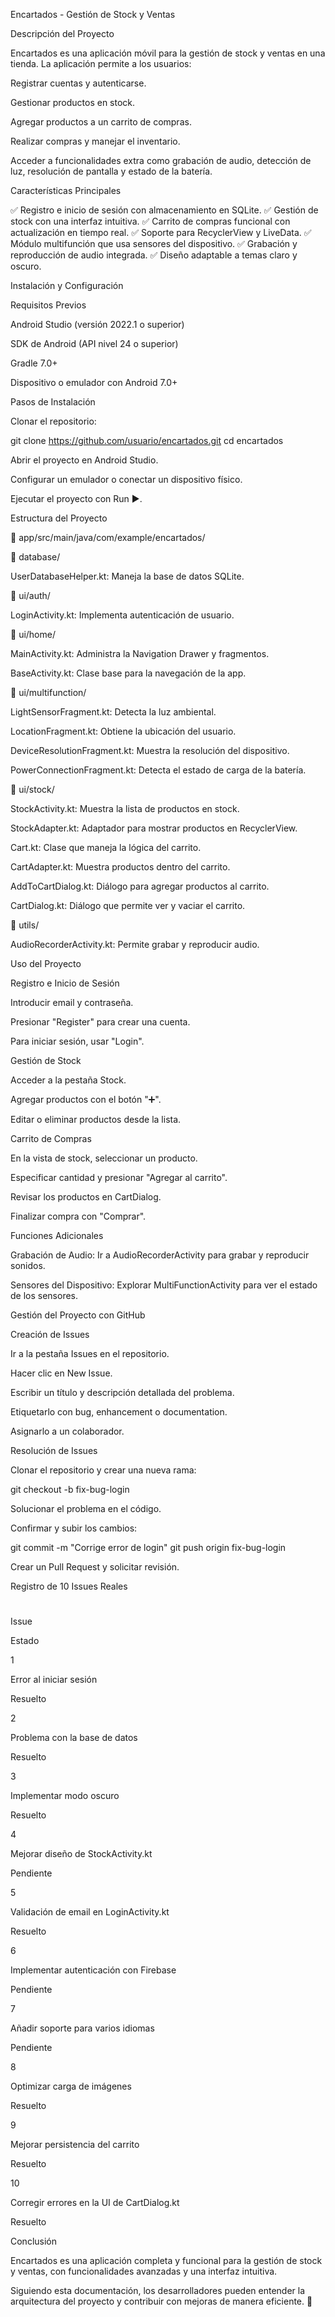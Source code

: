 Encartados - Gestión de Stock y Ventas

Descripción del Proyecto

Encartados es una aplicación móvil para la gestión de stock y ventas en una tienda. La aplicación permite a los usuarios:

Registrar cuentas y autenticarse.

Gestionar productos en stock.

Agregar productos a un carrito de compras.

Realizar compras y manejar el inventario.

Acceder a funcionalidades extra como grabación de audio, detección de luz, resolución de pantalla y estado de la batería.

Características Principales

✅ Registro e inicio de sesión con almacenamiento en SQLite.
✅ Gestión de stock con una interfaz intuitiva.
✅ Carrito de compras funcional con actualización en tiempo real.
✅ Soporte para RecyclerView y LiveData.
✅ Módulo multifunción que usa sensores del dispositivo.
✅ Grabación y reproducción de audio integrada.
✅ Diseño adaptable a temas claro y oscuro.

Instalación y Configuración

Requisitos Previos

Android Studio (versión 2022.1 o superior)

SDK de Android (API nivel 24 o superior)

Gradle 7.0+

Dispositivo o emulador con Android 7.0+

Pasos de Instalación

Clonar el repositorio:

git clone https://github.com/usuario/encartados.git
cd encartados

Abrir el proyecto en Android Studio.

Configurar un emulador o conectar un dispositivo físico.

Ejecutar el proyecto con Run ▶.

Estructura del Proyecto

📂 app/src/main/java/com/example/encartados/

📁 database/

UserDatabaseHelper.kt: Maneja la base de datos SQLite.

📁 ui/auth/

LoginActivity.kt: Implementa autenticación de usuario.

📁 ui/home/

MainActivity.kt: Administra la Navigation Drawer y fragmentos.

BaseActivity.kt: Clase base para la navegación de la app.

📁 ui/multifunction/

LightSensorFragment.kt: Detecta la luz ambiental.

LocationFragment.kt: Obtiene la ubicación del usuario.

DeviceResolutionFragment.kt: Muestra la resolución del dispositivo.

PowerConnectionFragment.kt: Detecta el estado de carga de la batería.

📁 ui/stock/

StockActivity.kt: Muestra la lista de productos en stock.

StockAdapter.kt: Adaptador para mostrar productos en RecyclerView.

Cart.kt: Clase que maneja la lógica del carrito.

CartAdapter.kt: Muestra productos dentro del carrito.

AddToCartDialog.kt: Diálogo para agregar productos al carrito.

CartDialog.kt: Diálogo que permite ver y vaciar el carrito.

📁 utils/

AudioRecorderActivity.kt: Permite grabar y reproducir audio.

Uso del Proyecto

Registro e Inicio de Sesión

Introducir email y contraseña.

Presionar "Register" para crear una cuenta.

Para iniciar sesión, usar "Login".

Gestión de Stock

Acceder a la pestaña Stock.

Agregar productos con el botón "➕".

Editar o eliminar productos desde la lista.

Carrito de Compras

En la vista de stock, seleccionar un producto.

Especificar cantidad y presionar "Agregar al carrito".

Revisar los productos en CartDialog.

Finalizar compra con "Comprar".

Funciones Adicionales

Grabación de Audio: Ir a AudioRecorderActivity para grabar y reproducir sonidos.

Sensores del Dispositivo: Explorar MultiFunctionActivity para ver el estado de los sensores.

Gestión del Proyecto con GitHub

Creación de Issues

Ir a la pestaña Issues en el repositorio.

Hacer clic en New Issue.

Escribir un título y descripción detallada del problema.

Etiquetarlo con bug, enhancement o documentation.

Asignarlo a un colaborador.

Resolución de Issues

Clonar el repositorio y crear una nueva rama:

git checkout -b fix-bug-login

Solucionar el problema en el código.

Confirmar y subir los cambios:

git commit -m "Corrige error de login"
git push origin fix-bug-login

Crear un Pull Request y solicitar revisión.

Registro de 10 Issues Reales

#

Issue

Estado

1

Error al iniciar sesión

Resuelto

2

Problema con la base de datos

Resuelto

3

Implementar modo oscuro

Resuelto

4

Mejorar diseño de StockActivity.kt

Pendiente

5

Validación de email en LoginActivity.kt

Resuelto

6

Implementar autenticación con Firebase

Pendiente

7

Añadir soporte para varios idiomas

Pendiente

8

Optimizar carga de imágenes

Resuelto

9

Mejorar persistencia del carrito

Resuelto

10

Corregir errores en la UI de CartDialog.kt

Resuelto

Conclusión

Encartados es una aplicación completa y funcional para la gestión de stock y ventas, con funcionalidades avanzadas y una interfaz intuitiva.

Siguiendo esta documentación, los desarrolladores pueden entender la arquitectura del proyecto y contribuir con mejoras de manera eficiente. 🚀

